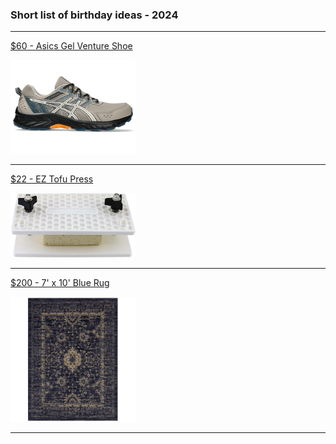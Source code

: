 ### Short list of birthday ideas - 2024

<hr />

[$60 - Asics Gel Venture Shoe](https://www.asics.com/us/en-us/gel-venture-9/p/ANA_1011B486-024.html?size=12&width=Standard)

<img src="./images/gel-venture-shoe.webp" alt="Asics Gel Venture Shoe" width="200"/>

<hr />

[$22 - EZ Tofu Press](https://www.amazon.com/EZ-Tofu-Press-Removes-Texture/dp/B007LLGMG2/)

<img src="./images/tofu-press.jpg" alt="Tofu Press" width="200"/>

<hr />

[$200 - 7' x 10' Blue Rug](https://www.target.com/p/vintage-distressed-rug-threshold/-/A-51295694?preselect=51169609)

<img src="./images/blue-rug.webp" alt="Blue Rug" width="200">

<hr />

